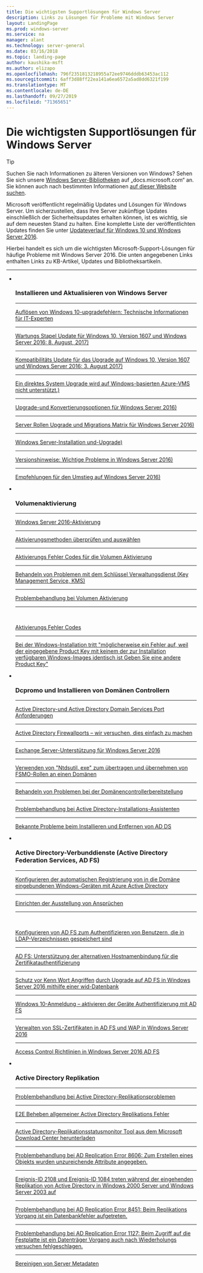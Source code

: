 ```yaml
---
title: Die wichtigsten Supportlösungen für Windows Server
description: Links zu Lösungen für Probleme mit Windows Server
layout: LandingPage
ms.prod: windows-server
ms.service: na
manager: alant
ms.technology: server-general
ms.date: 03/16/2018
ms.topic: landing-page
author: kaushika-msft
ms.author: elizapo
ms.openlocfilehash: 796f2351813218955a72ee9746dddb63453ac112
ms.sourcegitcommit: 6aff3d88ff22ea141a6ea6572a5ad8dd6321f199
ms.translationtype: MT
ms.contentlocale: de-DE
ms.lasthandoff: 09/27/2019
ms.locfileid: "71365651"
---
```

# <a name="top-support-solutions-for-windows-server"></a>Die wichtigsten Supportlösungen für Windows Server

>[!TIP]
> Suchen Sie nach Informationen zu älteren Versionen von Windows? Sehen Sie sich unsere [Windows Server-Bibliotheken](/previous-versions/windows/) auf „docs.microsoft.com“ an. Sie können auch nach bestimmten Informationen [auf dieser Website suchen](https://docs.microsoft.com/search/index?search=Windows+Server&dataSource=previousVersions).

Microsoft veröffentlicht regelmäßig Updates und Lösungen für Windows Server. Um sicherzustellen, dass Ihre Server zukünftige Updates einschließlich der Sicherheitsupdates erhalten können, ist es wichtig, sie auf dem neuesten Stand zu halten. Eine komplette Liste der veröffentlichten Updates finden Sie unter [Updateverlauf für Windows 10 und Windows Server 2016](https://support.microsoft.com/en-us/help/4000825/windows-10-windows-server-2016-update-history).

Hierbei handelt es sich um die wichtigsten Microsoft-Support-Lösungen für häufige Probleme mit Windows Server 2016. Die unten angegebenen Links enthalten Links zu KB-Artikel, Updates und Bibliotheksartikeln.

<HR />

<ul class="cardsF panelContent">
<li>
        <div class="cardSize">
            <div class="cardPadding">
                <div class="card">
                    <div class="cardImageOuter">
                        <div class="cardImage">
                            <img src="../media/i-troubleshoot.svg" alt="" />
                        </div>
                    </div>
                    <div class="cardText">
                        <h3>Installieren und Aktualisieren von Windows Server</h3>
<hr> 
                        <a href="\windows\deployment\upgrade\resolve-windows-10-upgrade-errors">Auflösen von Windows 10-upgradefehlern: Technische Informationen für IT-Experten</a>
<hr> 
                        <p><a href="https://support.microsoft.com/en-US/help/4035631">Wartungs Stapel Update für Windows 10, Version 1607 und Windows Server 2016: 8. August, 2017)</a></p>
<hr> 
                        <p><a href="https://support.microsoft.com/en-US/help/4033524">Kompatibilitäts Update für das Upgrade auf Windows 10, Version 1607 und Windows Server 2016: 3. August 2017)</a></p>
<hr>
                        <p><a href="https://support.microsoft.com/en-US/help/4014997">Ein direktes System Upgrade wird auf Windows-basierten Azure-VMS nicht unterstützt.)</a></p>
<hr>
                        <p><a href="..\get-started\supported-upgrade-paths.md">Upgrade-und Konvertierungsoptionen für Windows Server 2016)</a></p>
<hr>
                       <p><a href="..\get-started\server-role-upgradeability-table.md">Server Rollen Upgrade und Migrations Matrix für Windows Server 2016)</a></p>
<hr>
                       <p><a href="..\get-started\installation-and-upgrade.md">Windows Server-Installation und-Upgrade)</a></p>
<hr>
                       <p><a href="..\get-started\windows-server-2016-ga-release-notes.md">Versionshinweise: Wichtige Probleme in Windows Server 2016)</a></p>
<hr>
                       <p><a href="..\get-started\recommendations-moving-to-server2016.md">Empfehlungen für den Umstieg auf Windows Server 2016)</a></p>
                    </div>
                </div>
            </div>
        </div>
    </li>
<li>
 <div class="cardSize">
            <div class="cardPadding">
                <div class="card">
                    <div class="cardImageOuter">
                        <div class="cardImage">
                            <img src="../media/i-troubleshoot.svg" alt="" />
                        </div>
                    </div>
                    <div class="cardText">
                        <h3>Volumenaktivierung</h3>
<hr> 
                        <a href="../get-started/server-2016-activation.md">Windows Server 2016-Aktivierung</a>
<hr>
                        <p><a href="https://technet.microsoft.com/library/jj134256(ws.11).aspx">Aktivierungsmethoden überprüfen und auswählen</a></p>
<hr>
                        <p><a href="https://technet.microsoft.com/library/dn502528.aspx">Aktivierungs Fehler Codes für die Volumen Aktivierung</a></p>
<hr>
                        <p><a href="https://technet.microsoft.com/library/ee939272.aspx">Behandeln von Problemen mit dem Schlüssel Verwaltungsdienst (Key Management Service, KMS)</a></p>
<hr>
                        <p><a href="https://technet.microsoft.com/library/ff793439.aspx">Problembehandlung bei Volumen Aktivierung</a></p>
<hr><br/>                        <p><a href="https://technet.microsoft.com/library/ff793399.aspx">Aktivierungs Fehler Codes</a></p>
<hr>
                        <p><a href="https://support.microsoft.com/help/2796988/windows-8-or-windows-server-2012-installation-may-fail-with-error-mess">Bei der Windows-Installation tritt &quot;möglicherweise ein Fehler auf, weil der eingegebene Product Key mit keinem der zur Installation verfügbaren Windows-Images identisch ist Geben Sie eine andere Product Key&quot;</a></p>
                    </div>
                </div>
            </div>
        </div>
    </li>
<li>
 <div class="cardSize">
            <div class="cardPadding">
                <div class="card">
                    <div class="cardImageOuter">
                        <div class="cardImage">
                            <img src="../media/i-troubleshoot.svg" alt="" />
                        </div>
                    </div>
                    <div class="cardText">
                        <h3>Dcpromo und Installieren von Domänen Controllern</h3>
<hr> 
                        <a href="https://technet.microsoft.com/library/dd772723(v=ws.10).aspx">Active Directory-und Active Directory Domain Services Port Anforderungen</a>
<hr>
                        <p> <a href="http://blogs.msmvps.com/acefekay/2011/11/01/active-directory-firewall-ports-let-s-try-to-make-this-simple/">Active Directory Firewallports – wir versuchen, dies einfach zu machen</a></p>
<hr>
                        <p><a href="https://technet.microsoft.com/library/ff728623(v=exchg.150).aspx">Exchange Server-Unterstützung für Windows Server 2016</a></p>
<hr>
                        <p><a href="https://support.microsoft.com/kb/255504">Verwenden von "Ntdsutil. exe" zum übertragen und übernehmen von FSMO-Rollen an einen Domänen</a></p>
<hr>
                        <p><a href="../identity/ad-ds/deploy/troubleshooting-domain-controller-deployment.md">Behandeln von Problemen bei der Domänencontrollerbereitstellung</a></p>
<hr>
                        <p><a href="https://msdn.microsoft.com/library/bb727058.aspx">Problembehandlung bei Active Directory-Installations-Assistenten</a></p>
<hr>
                        <p><a href="https://technet.microsoft.com/library/cc754463(v=ws.10).aspx">Bekannte Probleme beim Installieren und Entfernen von AD DS</a></p>
                      </div>
                 </div>
            </div>
        </div>
    </li>
<li>
 <div class="cardSize">
            <div class="cardPadding">
                <div class="card">
                    <div class="cardImageOuter">
                        <div class="cardImage">
                            <img src="../media/i-troubleshoot.svg" alt="" />
                        </div>
                    </div>
                    <div class="cardText">
                        <h3>Active Directory-Verbunddienste (Active Directory Federation Services, AD FS)</h3>
<hr> 
                        <a href="/azure/active-directory/active-directory-conditional-access-automatic-device-registration-setup">Konfigurieren der automatischen Registrierung von in die Domäne eingebundenen Windows-Geräten mit Azure Active Directory</a>
<hr>
                        <p><a href="/azure/active-directory/device-management-hybrid-azuread-joined-devices-setup#step-2-setup-issuance-of-claims">Einrichten der Ausstellung von Ansprüchen</a></p>
<hr><br/>                        <p><a href="../identity/ad-fs/operations/configure-ad-fs-to-authenticate-users-stored-in-ldap-directories.md">Konfigurieren von AD FS zum Authentifizieren von Benutzern, die in LDAP-Verzeichnissen gespeichert sind</a></p>
<hr>
                        <p><a href="../identity/ad-fs/operations/ad-fs-support-for-alternate-hostname-binding-for-certificate-authentication.md">AD FS: Unterstützung der alternativen Hostnamenbindung für die Zertifikatauthentifizierung</a></p>
<hr>
                        <p><a href="https://blogs.technet.microsoft.com/tspring/2017/01/20/federated-to-microsoft-cloud-and-account-lockouts/">Schutz vor Kenn Wort Angriffen</a>
                        <a href="../identity/ad-fs/deployment/upgrading-to-ad-fs-in-windows-server-2016.md">durch Upgrade auf AD FS in Windows Server 2016 mithilfe einer wid-Datenbank</a></p>
<hr>
                        <p><a href="../identity/ad-fs/operations/configure-device-based-conditional-access-on-premises.md">Windows 10-Anmeldung – aktivieren der Geräte Authentifizierung mit AD FS</a></p>
<hr>
                        <p><a href="../identity/ad-fs/operations/manage-ssl-certificates-ad-fs-wap-2016.md">Verwalten von SSL-Zertifikaten in AD FS und WAP in Windows Server 2016</a></p>
<hr>
                        <p><a href="../identity/ad-fs/operations/access-control-policies-in-ad-fs.md">Access Control Richtlinien in Windows Server 2016 AD FS</a></p>
                      </div>
                 </div>
            </div>
        </div>
    </li>
<li>
 <div class="cardSize">
            <div class="cardPadding">
                <div class="card">
                    <div class="cardImageOuter">
                        <div class="cardImage">
                            <img src="../media/i-troubleshoot.svg" alt="" />
                        </div>
                    </div>
                    <div class="cardText">
                        <h3>Active Directory Replikation</h3>
<hr> 
                         <a href="../identity/ad-ds/manage/troubleshoot/troubleshooting-active-directory-replication-problems.md">Problembehandlung bei Active Directory-Replikationsproblemen</a>
<hr>
                         <a href="https://www.microsoft.com/en-in/download/details.aspx?id=30005">E2E Beheben allgemeiner Active Directory Replikations Fehler</a>
<hr>
                         <a href="https://support.microsoft.com/kb/3108513">Active Directory-Replikationsstatusmonitor Tool aus dem Microsoft Download Center herunterladen</a>
<hr>
                         <a href="https://support.microsoft.com/kb/2028495">Problembehandlung bei AD Replication Error 8606: Zum Erstellen eines Objekts wurden unzureichende Attribute angegeben.</a></p>
<hr>
                         <a href="https://support.microsoft.com/kb/837932">Ereignis-ID 2108 und Ereignis-ID 1084 treten während der eingehenden Replikation von Active Directory in Windows 2000 Server und Windows Server 2003 auf</a>
<hr>
                         <a href="https://support.microsoft.com/kb/2645996">Problembehandlung bei AD Replication Error 8451: Beim Replikations Vorgang ist ein Datenbankfehler aufgetreten.</a>
<hr>
                         <a href="https://support.microsoft.com/kb/2025726">Problembehandlung bei AD Replication Error 1127: Beim Zugriff auf die Festplatte ist ein Datenträger Vorgang auch nach Wiederholungs versuchen fehlgeschlagen.</a>
<hr>
                         <a href="https://technet.microsoft.com/library/cc816907.aspx">Bereinigen von Server Metadaten</a>
                    </div>
                </div>
            </div>
        </div>
    </li>
</ul>